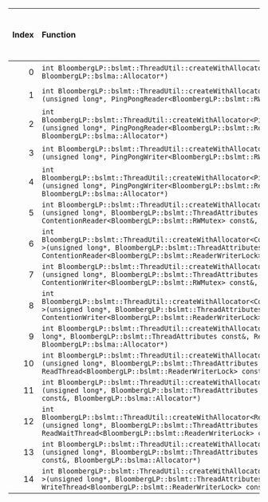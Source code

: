 |   Index | Function                                                                                                                                                                                                                                                                       |   Difference in number of lines |   Function size difference in bytes | Disassembly                                                   |   Number of lines in `assume` build |   Number of bytes in `assume` build |   Number of lines in `none` build |   Number of bytes in `none` build |
|--------:|:-------------------------------------------------------------------------------------------------------------------------------------------------------------------------------------------------------------------------------------------------------------------------------|--------------------------------:|------------------------------------:|:--------------------------------------------------------------|------------------------------------:|------------------------------------:|----------------------------------:|----------------------------------:|
|       0 | `int BloombergLP::bslmt::ThreadUtil::createWithAllocator<ReaderThread>(unsigned long*, ReaderThread const&, BloombergLP::bslma::Allocator*)`                                                                                                                                   |                              -6 |                                 -16 | [Assumed](0.assume.s), [Ignored](0.none.s), [Diff](0.diff)    |                                 384 |                             4227408 |                               400 |                           4227408 |
|       1 | `int BloombergLP::bslmt::ThreadUtil::createWithAllocator<PingPongReader<BloombergLP::bslmt::RWMutex> >(unsigned long*, PingPongReader<BloombergLP::bslmt::RWMutex> const&, BloombergLP::bslma::Allocator*)`                                                                    |                              -7 |                                 -32 | [Assumed](1.assume.s), [Ignored](1.none.s), [Diff](1.diff)    |                                 384 |                             4229008 |                               416 |                           4229056 |
|       2 | `int BloombergLP::bslmt::ThreadUtil::createWithAllocator<PingPongReader<BloombergLP::bslmt::ReaderWriterLock> >(unsigned long*, PingPongReader<BloombergLP::bslmt::ReaderWriterLock> const&, BloombergLP::bslma::Allocator*)`                                                  |                              -7 |                                 -32 | [Assumed](2.assume.s), [Ignored](2.none.s), [Diff](2.diff)    |                                 384 |                             4233040 |                               416 |                           4233216 |
|       3 | `int BloombergLP::bslmt::ThreadUtil::createWithAllocator<PingPongWriter<BloombergLP::bslmt::RWMutex> >(unsigned long*, PingPongWriter<BloombergLP::bslmt::RWMutex> const&, BloombergLP::bslma::Allocator*)`                                                                    |                              -7 |                                 -32 | [Assumed](3.assume.s), [Ignored](3.none.s), [Diff](3.diff)    |                                 384 |                             4228048 |                               416 |                           4228064 |
|       4 | `int BloombergLP::bslmt::ThreadUtil::createWithAllocator<PingPongWriter<BloombergLP::bslmt::ReaderWriterLock> >(unsigned long*, PingPongWriter<BloombergLP::bslmt::ReaderWriterLock> const&, BloombergLP::bslma::Allocator*)`                                                  |                              -7 |                                 -32 | [Assumed](4.assume.s), [Ignored](4.none.s), [Diff](4.diff)    |                                 384 |                             4232048 |                               416 |                           4232192 |
|       5 | `int BloombergLP::bslmt::ThreadUtil::createWithAllocator<ContentionReader<BloombergLP::bslmt::RWMutex> >(unsigned long*, BloombergLP::bslmt::ThreadAttributes const&, ContentionReader<BloombergLP::bslmt::RWMutex> const&, BloombergLP::bslma::Allocator*)`                   |                              -8 |                                 -32 | [Assumed](5.assume.s), [Ignored](5.none.s), [Diff](5.diff)    |                                 336 |                             4231184 |                               368 |                           4231296 |
|       6 | `int BloombergLP::bslmt::ThreadUtil::createWithAllocator<ContentionReader<BloombergLP::bslmt::ReaderWriterLock> >(unsigned long*, BloombergLP::bslmt::ThreadAttributes const&, ContentionReader<BloombergLP::bslmt::ReaderWriterLock> const&, BloombergLP::bslma::Allocator*)` |                              -8 |                                 -32 | [Assumed](6.assume.s), [Ignored](6.none.s), [Diff](6.diff)    |                                 336 |                             4235248 |                               368 |                           4235488 |
|       7 | `int BloombergLP::bslmt::ThreadUtil::createWithAllocator<ContentionWriter<BloombergLP::bslmt::RWMutex> >(unsigned long*, BloombergLP::bslmt::ThreadAttributes const&, ContentionWriter<BloombergLP::bslmt::RWMutex> const&, BloombergLP::bslma::Allocator*)`                   |                              -8 |                                 -32 | [Assumed](7.assume.s), [Ignored](7.none.s), [Diff](7.diff)    |                                 336 |                             4230176 |                               368 |                           4230256 |
|       8 | `int BloombergLP::bslmt::ThreadUtil::createWithAllocator<ContentionWriter<BloombergLP::bslmt::ReaderWriterLock> >(unsigned long*, BloombergLP::bslmt::ThreadAttributes const&, ContentionWriter<BloombergLP::bslmt::ReaderWriterLock> const&, BloombergLP::bslma::Allocator*)` |                              -8 |                                 -32 | [Assumed](8.assume.s), [Ignored](8.none.s), [Diff](8.diff)    |                                 336 |                             4234224 |                               368 |                           4234432 |
|       9 | `int BloombergLP::bslmt::ThreadUtil::createWithAllocator<ReadThread<BloombergLP::bslmt::RWMutex> >(unsigned long*, BloombergLP::bslmt::ThreadAttributes const&, ReadThread<BloombergLP::bslmt::RWMutex> const&, BloombergLP::bslma::Allocator*)`                               |                              -8 |                                 -32 | [Assumed](9.assume.s), [Ignored](9.none.s), [Diff](9.diff)    |                                 336 |                             4237968 |                               368 |                           4238240 |
|      10 | `int BloombergLP::bslmt::ThreadUtil::createWithAllocator<ReadThread<BloombergLP::bslmt::ReaderWriterLock> >(unsigned long*, BloombergLP::bslmt::ThreadAttributes const&, ReadThread<BloombergLP::bslmt::ReaderWriterLock> const&, BloombergLP::bslma::Allocator*)`             |                              -8 |                                 -32 | [Assumed](10.assume.s), [Ignored](10.none.s), [Diff](10.diff) |                                 336 |                             4241568 |                               368 |                           4241936 |
|      11 | `int BloombergLP::bslmt::ThreadUtil::createWithAllocator<ReadWaitThread<BloombergLP::bslmt::RWMutex> >(unsigned long*, BloombergLP::bslmt::ThreadAttributes const&, ReadWaitThread<BloombergLP::bslmt::RWMutex> const&, BloombergLP::bslma::Allocator*)`                       |                              -8 |                                 -32 | [Assumed](11.assume.s), [Ignored](11.none.s), [Diff](11.diff) |                                 336 |                             4239136 |                               368 |                           4239472 |
|      12 | `int BloombergLP::bslmt::ThreadUtil::createWithAllocator<ReadWaitThread<BloombergLP::bslmt::ReaderWriterLock> >(unsigned long*, BloombergLP::bslmt::ThreadAttributes const&, ReadWaitThread<BloombergLP::bslmt::ReaderWriterLock> const&, BloombergLP::bslma::Allocator*)`     |                              -8 |                                 -32 | [Assumed](12.assume.s), [Ignored](12.none.s), [Diff](12.diff) |                                 336 |                             4242736 |                               368 |                           4243168 |
|      13 | `int BloombergLP::bslmt::ThreadUtil::createWithAllocator<WriteThread<BloombergLP::bslmt::RWMutex> >(unsigned long*, BloombergLP::bslmt::ThreadAttributes const&, WriteThread<BloombergLP::bslmt::RWMutex> const&, BloombergLP::bslma::Allocator*)`                             |                              -8 |                                 -32 | [Assumed](13.assume.s), [Ignored](13.none.s), [Diff](13.diff) |                                 336 |                             4238560 |                               368 |                           4238864 |
|      14 | `int BloombergLP::bslmt::ThreadUtil::createWithAllocator<WriteThread<BloombergLP::bslmt::ReaderWriterLock> >(unsigned long*, BloombergLP::bslmt::ThreadAttributes const&, WriteThread<BloombergLP::bslmt::ReaderWriterLock> const&, BloombergLP::bslma::Allocator*)`           |                              -8 |                                 -32 | [Assumed](14.assume.s), [Ignored](14.none.s), [Diff](14.diff) |                                 336 |                             4242160 |                               368 |                           4242560 |